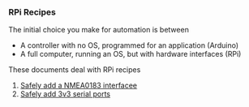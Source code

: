 ### RPi Recipes 
The initial choice you make for automation is between 
- A controller with no OS, programmed for an application (Arduino)
- A full computer, running an OS, but with hardware interfaces (RPi)

These documents deal with RPi recipes

1. [Safely add a NMEA0183 interfacee](https://github.com/IOTECH-Donegal/RTK/blob/main/RPi/nmea0183.md)
2. [Safely add 3v3 serial ports](https://github.com/IOTECH-Donegal/RTK/blob/main/RPi/3v3serial.md)